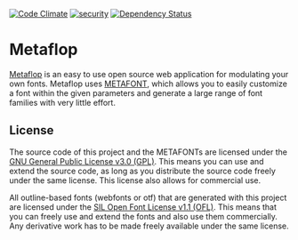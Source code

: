 [![Code Climate](https://codeclimate.com/github/metaflop/metaflop-www/badges/gpa.svg)](https://codeclimate.com/github/metaflop/metaflop-www)
[![security](https://hakiri.io/github/metaflop/metaflop-www/dev.svg)](https://hakiri.io/github/metaflop/metaflop-www/dev)
[![Dependency Status](https://gemnasium.com/metaflop/metaflop-www.svg)](https://gemnasium.com/metaflop/metaflop-www)

# Metaflop

[Metaflop](http://www.metaflop.com) is an easy to use open source web application for modulating your own fonts. Metaflop uses [METAFONT](https://en.wikipedia.org/wiki/Metafont), which allows you to easily customize a font within the given parameters and generate a large range of font families with very little effort.

## License

The source code of this project and the METAFONTs are licensed under the [GNU General Public License v3.0 (GPL)](http://www.gnu.org/copyleft/gpl.html). This means you can use and extend the source code, as long as you distribute the source code freely under the same license. This license also allows for commercial use.

All outline-based fonts (webfonts or otf) that are generated with this project are licensed under the [SIL Open Font License v1.1 (OFL)](http://scripts.sil.org/OFL). This means that you can freely use and extend the fonts and also use them commercially. Any derivative work has to be made freely available under the same license.
